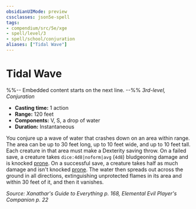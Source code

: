 ```yaml
---
obsidianUIMode: preview
cssclasses: json5e-spell
tags:
- compendium/src/5e/xge
- spell/level/3
- spell/school/conjuration
aliases: ["Tidal Wave"]
---
```

# Tidal Wave
%%-- Embedded content starts on the next line. --%%
*3rd-level, Conjuration*  

- **Casting time:** 1 action
- **Range:** 120 feet
- **Components:** V, S, a drop of water
- **Duration:** Instantaneous

You conjure up a wave of water that crashes down on an area within range. The area can be up to 30 feet long, up to 10 feet wide, and up to 10 feet tall. Each creature in that area must make a Dexterity saving throw. On a failed save, a creature takes `dice:4d8|noform|avg` (`4d8`) bludgeoning damage and is knocked [prone](2-Mechanics/CLI/rules/conditions.md#Prone). On a successful save, a creature takes half as much damage and isn't knocked [prone](2-Mechanics/CLI/rules/conditions.md#Prone). The water then spreads out across the ground in all directions, extinguishing unprotected flames in its area and within 30 feet of it, and then it vanishes.

*Source: Xanathar's Guide to Everything p. 168, Elemental Evil Player's Companion p. 22*